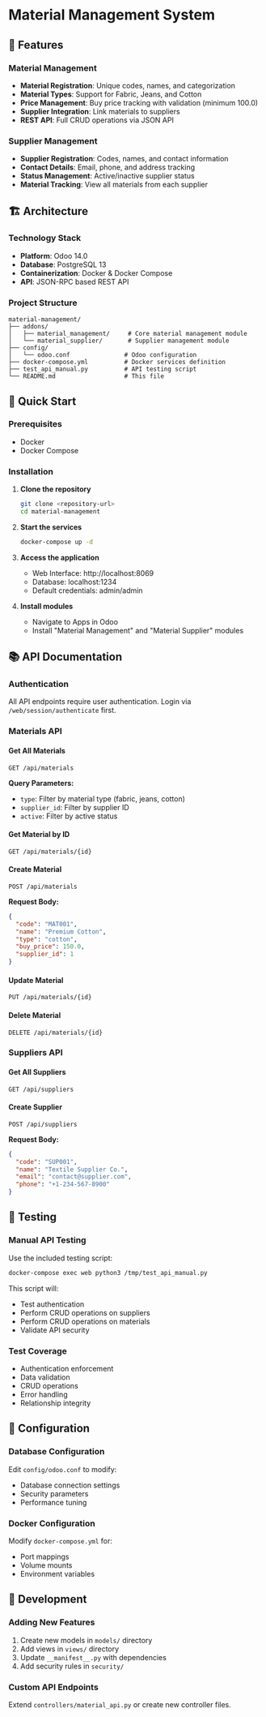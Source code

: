 # Material Management System

## 🚀 Features

### Material Management
- **Material Registration**: Unique codes, names, and categorization
- **Material Types**: Support for Fabric, Jeans, and Cotton
- **Price Management**: Buy price tracking with validation (minimum 100.0)
- **Supplier Integration**: Link materials to suppliers
- **REST API**: Full CRUD operations via JSON API

### Supplier Management
- **Supplier Registration**: Codes, names, and contact information
- **Contact Details**: Email, phone, and address tracking
- **Status Management**: Active/inactive supplier status
- **Material Tracking**: View all materials from each supplier

## 🏗️ Architecture

### Technology Stack
- **Platform**: Odoo 14.0
- **Database**: PostgreSQL 13
- **Containerization**: Docker & Docker Compose
- **API**: JSON-RPC based REST API

### Project Structure
```
material-management/
├── addons/
│   ├── material_management/     # Core material management module
│   └── material_supplier/       # Supplier management module
├── config/
│   └── odoo.conf               # Odoo configuration
├── docker-compose.yml          # Docker services definition
├── test_api_manual.py          # API testing script
└── README.md                   # This file
```

## 🚀 Quick Start

### Prerequisites
- Docker
- Docker Compose

### Installation

1. **Clone the repository**
   ```bash
   git clone <repository-url>
   cd material-management
   ```

2. **Start the services**
   ```bash
   docker-compose up -d
   ```

3. **Access the application**
   - Web Interface: http://localhost:8069
   - Database: localhost:1234
   - Default credentials: admin/admin

4. **Install modules**
   - Navigate to Apps in Odoo
   - Install "Material Management" and "Material Supplier" modules

## 📚 API Documentation

### Authentication
All API endpoints require user authentication. Login via `/web/session/authenticate` first.

### Materials API

#### Get All Materials
```http
GET /api/materials
```

**Query Parameters:**
- `type`: Filter by material type (fabric, jeans, cotton)
- `supplier_id`: Filter by supplier ID
- `active`: Filter by active status

#### Get Material by ID
```http
GET /api/materials/{id}
```

#### Create Material
```http
POST /api/materials
```

**Request Body:**
```json
{
  "code": "MAT001",
  "name": "Premium Cotton",
  "type": "cotton",
  "buy_price": 150.0,
  "supplier_id": 1
}
```

#### Update Material
```http
PUT /api/materials/{id}
```

#### Delete Material
```http
DELETE /api/materials/{id}
```

### Suppliers API

#### Get All Suppliers
```http
GET /api/suppliers
```

#### Create Supplier
```http
POST /api/suppliers
```

**Request Body:**
```json
{
  "code": "SUP001",
  "name": "Textile Supplier Co.",
  "email": "contact@supplier.com",
  "phone": "+1-234-567-8900"
}
```

## 🧪 Testing

### Manual API Testing
Use the included testing script:

```bash
docker-compose exec web python3 /tmp/test_api_manual.py
```

This script will:
- Test authentication
- Perform CRUD operations on suppliers
- Perform CRUD operations on materials
- Validate API security

### Test Coverage
- Authentication enforcement
- Data validation
- CRUD operations
- Error handling
- Relationship integrity

## 🔧 Configuration

### Database Configuration
Edit `config/odoo.conf` to modify:
- Database connection settings
- Security parameters
- Performance tuning

### Docker Configuration
Modify `docker-compose.yml` for:
- Port mappings
- Volume mounts
- Environment variables

## 🚀 Development

### Adding New Features
1. Create new models in `models/` directory
2. Add views in `views/` directory
3. Update `__manifest__.py` with dependencies
4. Add security rules in `security/`

### Custom API Endpoints
Extend `controllers/material_api.py` or create new controller files.
